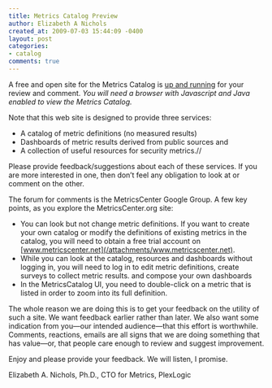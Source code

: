 ```yaml
---
title: Metrics Catalog Preview
author: Elizabeth A Nichols
created_at: 2009-07-03 15:44:09 -0400
layout: post
categories:
- catalog
comments: true
---
```

A free and open site for the Metrics Catalog is [up and running](http://www.metricscenter.org) for your review and comment. _You will need a browser with Javascript and Java enabled to view the Metrics Catalog._

Note that this web site is designed to provide three services:  

* A catalog of metric definitions (no measured results)
* Dashboards of metric results derived from public sources and
* A collection of useful resources for security metrics.//

Please provide feedback/suggestions about each of these services.  If you are more interested in one, then don&rsquo;t feel any obligation to look at or comment on the other.

The forum for comments is the MetricsCenter Google Group. A few key points, as you explore the MetricsCenter.org site:

* You can look but not change metric definitions. If you want to create your own catalog or modify the definitions of existing metrics in the catalog, you will need to obtain a free trial account on [www.metricscenter.net](/attachments/www.metricscenter.net).
* While you can look at the catalog, resources and dashboards without logging in, you will need to log in to edit metric definitions, create surveys to collect metric results. and compose your own dashboards  
* In the MetricsCatalog UI, you need to double-click on a metric that is listed in order to zoom into its full definition.  

The whole reason we are doing this is to get your feedback on the utility of such a site.  We want feedback earlier rather than later. We also want some indication from you&#x2014;our intended audience&#x2014;that this effort is worthwhile. Comments, reactions, emails are all signs that we are doing something that has value&#x2014;or, that people care enough to review and suggest improvement.

Enjoy and please provide your feedback. We will listen, I promise.

Elizabeth A. Nichols, Ph.D., CTO for Metrics, PlexLogic
